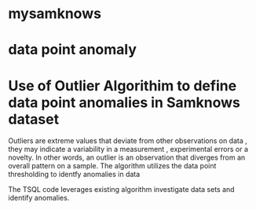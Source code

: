# mysamknows
data point anomaly
============================================================================================
Use of Outlier Algorithim to define data point anomalies in Samknows dataset
============================================================================================
Outliers are extreme values that deviate from other observations on data , they may indicate a variability in a measurement
, experimental errors or a novelty. In other words, an outlier is an observation that diverges from an overall pattern on a sample.
The algorithm utilizes the data point thresholding to identfy anomalies in data

The TSQL code leverages existing algorithm investigate data sets and identify anomalies.

